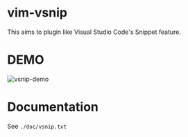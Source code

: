 # vim-vsnip

This aims to plugin like Visual Studio Code's Snippet feature.


# DEMO

![vsnip-demo](https://user-images.githubusercontent.com/629908/64090812-23b7b880-cd88-11e9-96b9-9e15b8606653.gif)


# Documentation

See `./doc/vsnip.txt`


